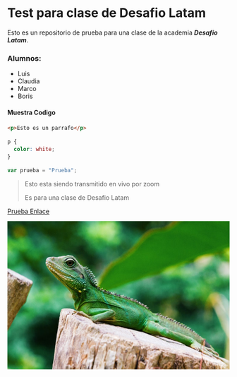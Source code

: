 # Test para clase de Desafio Latam

Esto es un repositorio de prueba para una clase de la academia **_Desafio Latam_**.

### Alumnos:

- Luis
- Claudia
- Marco
- Boris

#### Muestra Codigo

```html
<p>Esto es un parrafo</p>
```

```css
p {
  color: white;
}
```

```js
var prueba = "Prueba";
```

> Esto esta siendo transmitido en vivo por zoom
>
> Es para una clase de Desafio Latam

[Prueba Enlace](https://github.com)

![Prueba de imagen con iguana](./assets/img/iguana-1.jpg)
